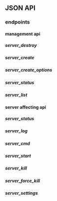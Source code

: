 ## JSON API
### endpoints
#### management api
##### server_destroy
##### server_create
##### server_create_options
##### server_status
##### server_list
#### server affecting api
##### server_status
##### server_log
##### server_cmd
##### server_start
##### server_kill
##### server_force_kill
##### server_settings
